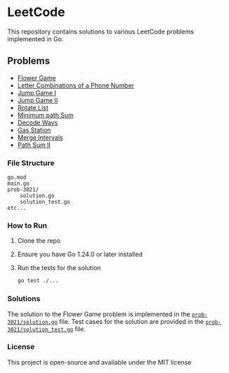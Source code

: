 # LeetCode

This repository contains solutions to various LeetCode problems implemented in Go.

## Problems

- [Flower Game](https://leetcode.com/problems/alice-and-bob-playing-flower-game/description)
- [Letter Combinations of a Phone Number](https://leetcode.com/problems/letter-combinations-of-a-phone-number/description/)
- [Jump Game I](https://leetcode.com/problems/jump-game/description)
- [Jump Game II](https://leetcode.com/problems/jump-game-ii/description)
- [Rotate List](https://leetcode.com/problems/rotate-list/description)
- [Minimum path Sum](https://leetcode.com/problems/minimum-path-sum/description)
- [Decode Ways](https://leetcode.com/problems/decode-ways/description)
- [Gas Station](https://leetcode.com/problems/gas-station/description)
- [Merge Intervals](https://leetcode.com/problems/merge-intervals/description)
- [Path Sum II](https://leetcode.com/problems/path-sum-ii/description)

### File Structure

```
go.mod
main.go
prob-3021/
    solution.go
    solution_test.go
etc...
```

### How to Run

1. Clone the repo
2. Ensure you have Go 1.24.0 or later installed
3. Run the tests for the solution

   ```sh
   go test ./...
   ```

### Solutions

The solution to the Flower Game problem is implemented in the [`prob-3021/solution.go`](prob-3021/solution.go) file. Test cases for the solution are provided in the [`prob-3021/solution_test.go`](prob-3021/solution_test.go) file.

### License

This project is open-source and available under the MIT license